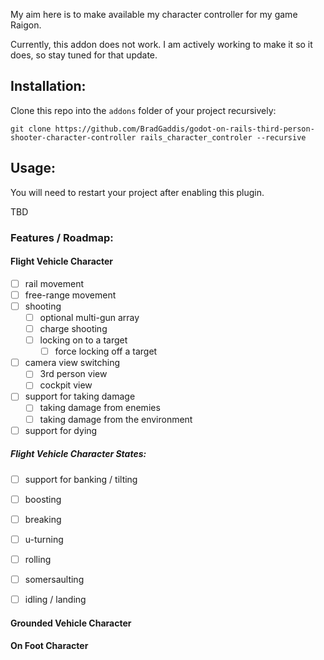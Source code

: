 My aim here is to make available my character controller for my game Raigon.

Currently, this addon does not work. I am actively working to make it so it does, so stay tuned for that update.

## Installation:
Clone this repo into the `addons` folder of your project recursively:

```
git clone https://github.com/BradGaddis/godot-on-rails-third-person-shooter-character-controller rails_character_controler --recursive
```

## Usage:
You will need to restart your project after enabling this plugin.

TBD

### Features / Roadmap:
#### Flight Vehicle Character
- [ ] rail movement
- [ ] free-range movement
- [ ] shooting
	- [ ] optional multi-gun array
	- [ ] charge shooting
	- [ ] locking on to a target
		- [ ] force locking off a target
- [ ] camera view switching
	- [ ] 3rd person view
	- [ ] cockpit view
- [ ] support for taking damage
	- [ ] taking damage from enemies
	- [ ] taking damage from the environment
- [ ] support for dying

##### Flight Vehicle Character States:
- [ ] support for banking / tilting
- [ ] boosting
- [ ] breaking
- [ ] u-turning
- [ ] rolling
- [ ] somersaulting
- [ ] idling / landing
	

#### Grounded Vehicle Character

#### On Foot Character
